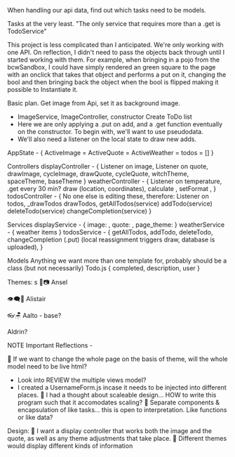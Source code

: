 
When handling our api data, find out which tasks need to be models.

Tasks at the very least.
"The only service that requires more than a .get is TodoService"

This project is less complicated than I anticipated. We're only working with one API. On reflection, I didn't need to pass the objects back through until I started working with them. For example, when bringing in a pojo from the bcwSandbox, I could have simply rendered an green square to the page with an onclick that takes that object and performs a put on it, changing the bool and then bringing back the object when the bool is flipped making it possible to Instantiate it.

Basic plan. 
Get image from Api, set it as background image.
- ImageService, ImageController, constructor
Create ToDo list
- Here we are only applying a .put on add, and a .get function eventually on the constructor. To begin with, we'll want to use pseudodata.
- We'll also need a listener on the local state to draw new adds.


AppState - {
  ActiveImage = 
  ActiveQuote = 
  ActiveWeather = 
  todos = []
}

Controllers
displayController - {
  Listener on image,
  Listener on quote,
  drawImage,
  cycleImage,
  drawQuote,
  cycleQuote,
  witchTheme,
  spaceTheme,
  baseTheme
}
weatherController - {
  Listener on temperature, .get every 30 min?
  draw (location, coordinates),
  calculate ,
  setFormat ,
}
todosController - {
  No one else is editing these, therefore:
    Listener on todos, _drawTodos
  drawTodos,
  getAllTodos(service)
  addTodo(service)
  deleteTodo(service)
  changeCompletion(service)
}

Services
displayService - {
  image: ,
  quote: ,
  page_theme:
}
weatherService - {
  weather items
}
todosService - {
  getAllTodos,
  addTodo,
  deleteTodo,
  changeCompletion (.put) (local reassignment triggers draw, database is uploaded),
}


Models
Anything we want more than one template for, probably should be a class (but not necessarily)
Todo.js {
  completed,
  description,
  user
}


Themes:
s
🔭📷 Ansel

👁‍🗨🔮 Alistair 

👓🪑 Aalto - base?

Aldrin?



NOTE Important Reflections -

💫 If we want to change the whole page on the basis of theme, will the whole model need to be live html?
  - Look into REVIEW the multiple views model?
  - I created a UsernameForm.js incase it needs to be injected into different places.
💫 I had a thought about scaleable design... HOW to write this program such that it accomodates scaling?
💫 Separate components & encapsulation of like tasks... this is open to interpretation. Like functions or like data?

Design:
💫 I want a display controller that works both the image and the quote, as well as any theme adjustments that take place.
💫 Different themes would display different kinds of information
